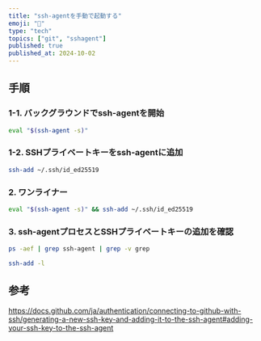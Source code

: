 ```yaml
---
title: "ssh-agentを手動で起動する"
emoji: "🔑"
type: "tech"
topics: ["git", "sshagent"]
published: true
published_at: 2024-10-02
---
```


## 手順

### 1-1. バックグラウンドでssh-agentを開始

```bash
eval "$(ssh-agent -s)"
```

### 1-2. SSHプライベートキーをssh-agentに追加

```bash
ssh-add ~/.ssh/id_ed25519
```

### 2. ワンライナー

```bash
eval "$(ssh-agent -s)" && ssh-add ~/.ssh/id_ed25519
```

### 3. ssh-agentプロセスとSSHプライベートキーの追加を確認

```bash
ps -aef | grep ssh-agent | grep -v grep
```

```bash
ssh-add -l
```

## 参考

https://docs.github.com/ja/authentication/connecting-to-github-with-ssh/generating-a-new-ssh-key-and-adding-it-to-the-ssh-agent#adding-your-ssh-key-to-the-ssh-agent
